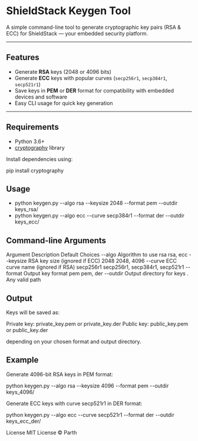 # ShieldStack Keygen Tool

A simple command-line tool to generate cryptographic key pairs (RSA & ECC) for ShieldStack — your embedded security platform.

---

## Features

- Generate **RSA** keys (2048 or 4096 bits)
- Generate **ECC** keys with popular curves (`secp256r1`, `secp384r1`, `secp521r1`)
- Save keys in **PEM** or **DER** format for compatibility with embedded devices and software
- Easy CLI usage for quick key generation

---

## Requirements

- Python 3.6+
- [cryptography](https://cryptography.io/en/latest/) library

Install dependencies using:

pip install cryptography

## Usage

- python keygen.py --algo rsa --keysize 2048 --format pem --outdir keys_rsa/
- python keygen.py --algo ecc --curve secp384r1 --format der --outdir keys_ecc/


## Command-line Arguments

Argument	Description			Default		Choices
--algo		Algorithm to use		rsa		rsa, ecc
--keysize	RSA key size (ignored if ECC)	2048		2048, 4096
--curve		ECC curve name (ignored if RSA)	secp256r1	secp256r1, secp384r1, secp521r1
--format	Output key format		pem		pem, der
--outdir	Output directory for keys	.		Any valid path

## Output

Keys will be saved as:

Private key: private_key.pem or private_key.der
Public key: public_key.pem or public_key.der

depending on your chosen format and output directory.

## Example

Generate 4096-bit RSA keys in PEM format:

python keygen.py --algo rsa --keysize 4096 --format pem --outdir keys_4096/

Generate ECC keys with curve secp521r1 in DER format:

python keygen.py --algo ecc --curve secp521r1 --format der --outdir keys_ecc_der/

License
MIT License © Parth

